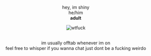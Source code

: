 <p align = "center">
  hey, im shiny
</br>
he/him
</br>
<b>adult</b>
</p>

<p align = "center">
<img src="https://cdn.discordapp.com/attachments/675775959718166533/1241883516371730592/medkti.png?ex=664bd1a7&is=664a8027&hm=92ae5160605b771ee9dbc6ccf8522118f78f6014c1501f0acf1cde2fe80100f0&" alt="wtfuck">
</p>

<p align = "center">
</br>
im usually offtab whenever im on
</br>
feel free to whisper if you wanna chat just dont be a fucking weirdo
</p>
